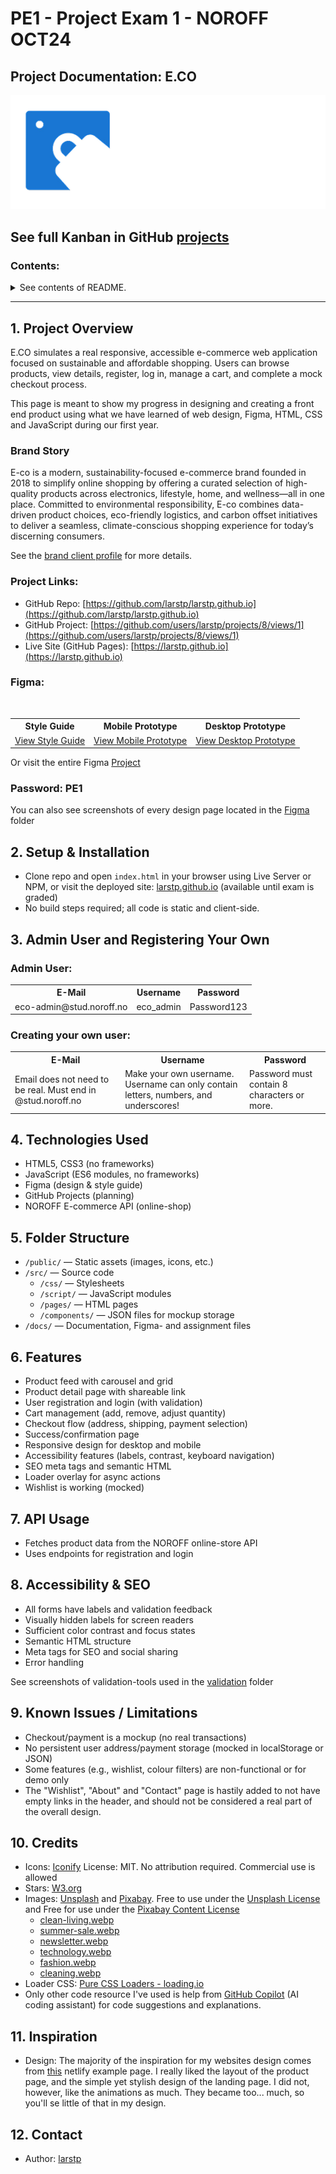 # PE1 - Project Exam 1 - NOROFF OCT24

## Project Documentation: E.CO

![E.CO Text Logo](public/assets/img/logo/E-CO.png)

## See full Kanban in GitHub [projects](https://github.com/users/larstp/projects/8)

### Contents:

<details>
  <summary>See contents of README.</summary>
  
  [1. Project Overview](#1-project-overview)

- [Project Links](#project-links)
- [Figma Links](#figma-prototypes)

[2. Setup & Installation](#2-setup--installation)

[3. Admin User & Registering your own](#3-admin-user-and-registering-your-own)

- [Admin User](#admin-user)
- [Create User](#creating-your-own-user)

[4. Technologies Used](#4-technologies-used)

[5. Folder Structure](#5-folder-structure)

[6. Features](#6-features)

[7. API Usage](#7-api-usage)

[8. Accessibility and SEO](#8-accessibility--seo)

[9. Known Issues & Limitations](#9-known-issues--limitations)

[10. Credits](#10-credits)

[11. Inspiration](#11-inspiration)

[12. Contact](#12-contact)

</details>

</details>

---

## 1. Project Overview

E.CO simulates a real responsive, accessible e-commerce web application focused on sustainable and affordable shopping. Users can browse products, view details, register, log in, manage a cart, and complete a mock checkout process.

This page is meant to show my progress in designing and creating a front end product using what we have learned of web design, Figma, HTML, CSS and JavaScript during our first year.

### Brand Story

E-co is a modern, sustainability-focused e-commerce brand founded in 2018 to simplify online shopping by offering a curated selection of high-quality products across electronics, lifestyle, home, and wellness—all in one place. Committed to environmental responsibility, E-co combines data-driven product choices, eco-friendly logistics, and carbon offset initiatives to deliver a seamless, climate-conscious shopping experience for today’s discerning consumers.

See the [brand client profile](docs/brand-client.md) for more details.

### Project Links:

- GitHub Repo: [https://github.com/larstp/larstp.github.io](https://github.com/larstp/larstp.github.io)
- GitHub Project: [https://github.com/users/larstp/projects/8/views/1](https://github.com/users/larstp/projects/8/views/1)
- Live Site (GitHub Pages): [https://larstp.github.io](https://larstp.github.io)

### Figma:

<table>
  <tr>
    <th>Style Guide</th>
    <th>Mobile Prototype</th>
    <th>Desktop Prototype</th>
  </tr>
  <tr>
    <td><a href="https://www.figma.com/proto/iqyOtjJ0QlyAbuGwsgfPdK/Project-Exam-1?node-id=375-15624&t=E74DIbgaMJAGSgOJ-1">View Style Guide</a></td>
    <td><a href="https://www.figma.com/proto/iqyOtjJ0QlyAbuGwsgfPdK/Project-Exam-1?node-id=1-6&t=E74DIbgaMJAGSgOJ-1">View Mobile Prototype</a></td>
    <td><a href="https://www.figma.com/proto/iqyOtjJ0QlyAbuGwsgfPdK/Project-Exam-1?node-id=129-431&t=E74DIbgaMJAGSgOJ-11">View Desktop Prototype</a></td>
  </tr>
</table>

Or visit the entire Figma [Project](https://www.figma.com/design/iqyOtjJ0QlyAbuGwsgfPdK/Project-Exam-1?node-id=0-1&t=E74DIbgaMJAGSgOJ-1)

### Password: PE1

You can also see screenshots of every design page located in the [Figma](docs\figma) folder

## 2. Setup & Installation

- Clone repo and open `index.html` in your browser using Live Server or NPM, or visit the deployed site: [larstp.github.io](https://larstp.github.io) (available until exam is graded)
- No build steps required; all code is static and client-side.

## 3. Admin User and Registering Your Own

### Admin User:

<table>
  <tr>
    <th>E-Mail</th>
    <th>Username</th>
    <th>Password</th>
  </tr>
  <tr>
    <td>eco-admin@stud.noroff.no</td>
    <td>eco_admin</td>
    <td>Password123</td>
  </tr>
</table>

### Creating your own user:

<table>
  <tr>
    <th>E-Mail</th>
    <th>Username</th>
    <th>Password</th>
  </tr>
  <tr>
    <td>Email does not need to be real. Must end in @stud.noroff.no</td>
    <td>Make your own username. Username can only contain letters, numbers, and underscores!</td>
    <td>Password must contain 8 characters or more.</td>
  </tr>
</table>

## 4. Technologies Used

- HTML5, CSS3 (no frameworks)
- JavaScript (ES6 modules, no frameworks)
- Figma (design & style guide)
- GitHub Projects (planning)
- NOROFF E-commerce API (online-shop)

## 5. Folder Structure

- `/public/` — Static assets (images, icons, etc.)
- `/src/` — Source code
  - `/css/` — Stylesheets
  - `/script/` — JavaScript modules
  - `/pages/` — HTML pages
  - `/components/` — JSON files for mockup storage
- `/docs/` — Documentation, Figma- and assignment files

## 6. Features

- Product feed with carousel and grid
- Product detail page with shareable link
- User registration and login (with validation)
- Cart management (add, remove, adjust quantity)
- Checkout flow (address, shipping, payment selection)
- Success/confirmation page
- Responsive design for desktop and mobile
- Accessibility features (labels, contrast, keyboard navigation)
- SEO meta tags and semantic HTML
- Loader overlay for async actions
- Wishlist is working (mocked)

## 7. API Usage

- Fetches product data from the NOROFF online-store API
- Uses endpoints for registration and login

## 8. Accessibility & SEO

- All forms have labels and validation feedback
- Visually hidden labels for screen readers
- Sufficient color contrast and focus states
- Semantic HTML structure
- Meta tags for SEO and social sharing
- Error handling

See screenshots of validation-tools used in the [validation](docs/validation) folder

## 9. Known Issues / Limitations

- Checkout/payment is a mockup (no real transactions)
- No persistent user address/payment storage (mocked in localStorage or JSON)
- Some features (e.g., wishlist, colour filters) are non-functional or for demo only
- The "Wishlist", "About" and "Contact" page is hastily added to not have empty links in the header, and should not be considered a real part of the overall design.

## 10. Credits

- Icons: [Iconify](https://iconify.design) License: MIT. No attribution required. Commercial use is allowed
- Stars: [W3.org](http://www.w3.org/2000/svg)
- Images: [Unsplash](https://unsplash.com) and [Pixabay](https://pixabay.com). Free to use under the [Unsplash License](https://unsplash.com/license) and Free for use under the [Pixabay Content License](https://pixabay.com/service/license-summary/)
  - [clean-living.webp](https://unsplash.com/photos/a-bottle-of-cleaner-next-to-a-yellow-towel--OsOqpGXku0)
  - [summer-sale.webp](https://pixabay.com/no/photos/g%C3%A5-p%C3%A5-sk%C3%B8yter-rullebrett-7403432/)
  - [newsletter.webp](https://unsplash.com/photos/woman-in-yellow-tracksuit-standing-on-basketball-court-side-nimElTcTNyY)
  - [technology.webp](https://unsplash.com/photos/black-jbl-corded-headphones-on-white-panel-cDrIiiptFqE)
  - [fashion.webp](https://unsplash.com/photos/a-pair-of-black-shoes-hanging-on-a-wall-zadrrJWgUDQ)
  - [cleaning.webp](https://unsplash.com/photos/a-bottle-of-cleaner-next-to-a-yellow-towel--OsOqpGXku0)
- Loader CSS: [Pure CSS Loaders - loading.io](https://loading.io/css/)
- Only other code resource I've used is help from [GitHub Copilot](https://github.com/features/copilot) (AI coding assistant) for code suggestions and explanations.

## 11. Inspiration

- Design: The majority of the inspiration for my websites design comes from [this](https://chop-co.netlify.app) netlify example page. I really liked the layout of the product page, and the simple yet stylish design of the landing page. I did not, however, like the animations as much. They became too... much, so you'll se little of that in my design.

## 12. Contact

- Author: [larstp](https://github.com/larstp)
